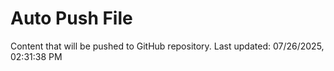 # Auto Push File

Content that will be pushed to GitHub repository.
Last updated: 07/26/2025, 02:31:38 PM